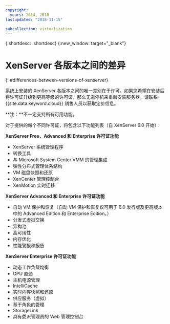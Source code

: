 ```yaml
---
copyright:
  years: 2014, 2018
lastupdated: "2018-11-15"

subcollection: virtualization
---
```

{:shortdesc: .shortdesc}
{:new_window: target="_blank"}

# XenServer 各版本之间的差异
{: #differences-between-versions-of-xenserver}

系统上安装的 XenServer 各版本之间的唯一差别在于许可。如果您希望在安装后将许可证升级到更高等级的许可证，那么无需停机来重新安装服务器。请联系 {{site.data.keyword.cloud}} 销售人员以获取定价信息。

**注：**不一定支持所有可用功能。

对于提供的每个不同许可证，将包含以下功能列表（自 XenServer 6.0 开始）：

**XenServer Free、Advanced 和 Enterprise 许可证功能**

- XenServer 系统管理程序
- 转换工具       
- 与 Microsoft System Center VMM 的管理集成       
- 弹性分布式管理体系结构       
- VM 磁盘快照和还原       
- XenCenter 管理控制台       
- XenMotion 实时迁移   

**XenServer Advanced 和 Enterprise 许可证功能**

- 自动 VM 保护和恢复（自动 VM 保护和恢复仅可用于 6.0 发行版及更高版本中的 Advanced Edition 和 Enterprise Edition。）
- 分发式虚拟交换
- 异构池
- 高可用性
- 内存优化
- 性能警报和报告  

**XenServer Enterprise 许可证功能**

- 动态工作负载均衡       
- GPU 直通       
- 主机电源管理       
- IntelliCache         
- 实时内存快照和还原       
- 供应服务（虚拟）       
- 基于角色的管理
- StorageLink
- 具有委派管理员的 Web 管理控制台
